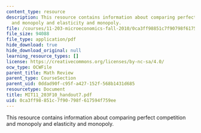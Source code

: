 ```yaml
---
content_type: resource
description: This resource contains information about comparing perfect competition
  and monopoly and elasticity and monopoly.
file: /courses/11-203-microeconomics-fall-2010/0ca3ff98851c7f90798f617594f759ee_MIT11_203F10_handout7.pdf
file_size: 94088
file_type: application/pdf
hide_download: true
hide_download_original: null
learning_resource_types: []
license: https://creativecommons.org/licenses/by-nc-sa/4.0/
ocw_type: OCWFile
parent_title: Math Review
parent_type: CourseSection
parent_uid: 0ddad90f-c95f-a427-152f-568b1431d685
resourcetype: Document
title: MIT11_203F10_handout7.pdf
uid: 0ca3ff98-851c-7f90-798f-617594f759ee
---
```

This resource contains information about comparing perfect competition and monopoly and elasticity and monopoly.